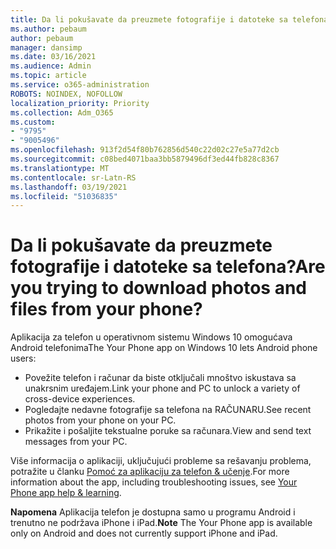 ```yaml
---
title: Da li pokušavate da preuzmete fotografije i datoteke sa telefona?
ms.author: pebaum
author: pebaum
manager: dansimp
ms.date: 03/16/2021
ms.audience: Admin
ms.topic: article
ms.service: o365-administration
ROBOTS: NOINDEX, NOFOLLOW
localization_priority: Priority
ms.collection: Adm_O365
ms.custom:
- "9795"
- "9005496"
ms.openlocfilehash: 913f2d54f80b762856d540c22d02c27e5a77d2cb
ms.sourcegitcommit: c08bed4071baa3bb5879496df3ed44fb828c8367
ms.translationtype: MT
ms.contentlocale: sr-Latn-RS
ms.lasthandoff: 03/19/2021
ms.locfileid: "51036835"
---
```

# <a name="are-you-trying-to-download-photos-and-files-from-your-phone"></a><span data-ttu-id="ff237-102">Da li pokušavate da preuzmete fotografije i datoteke sa telefona?</span><span class="sxs-lookup"><span data-stu-id="ff237-102">Are you trying to download photos and files from your phone?</span></span>

<span data-ttu-id="ff237-103">Aplikacija za telefon u operativnom sistemu Windows 10 omogućava Android telefonima</span><span class="sxs-lookup"><span data-stu-id="ff237-103">The Your Phone app on Windows 10 lets Android phone users:</span></span>

- <span data-ttu-id="ff237-104">Povežite telefon i računar da biste otključali mnoštvo iskustava sa unakrsnim uređajem.</span><span class="sxs-lookup"><span data-stu-id="ff237-104">Link your phone and PC to unlock a variety of cross-device experiences.</span></span>
- <span data-ttu-id="ff237-105">Pogledajte nedavne fotografije sa telefona na RAČUNARU.</span><span class="sxs-lookup"><span data-stu-id="ff237-105">See recent photos from your phone on your PC.</span></span>
- <span data-ttu-id="ff237-106">Prikažite i pošaljite tekstualne poruke sa računara.</span><span class="sxs-lookup"><span data-stu-id="ff237-106">View and send text messages from your PC.</span></span>

<span data-ttu-id="ff237-107">Više informacija o aplikaciji, uključujući probleme sa rešavanju problema, potražite u članku [Pomoć za aplikaciju za telefon & učenje](https://support.microsoft.com/your-phone-app).</span><span class="sxs-lookup"><span data-stu-id="ff237-107">For more information about the app, including troubleshooting issues, see [Your Phone app help & learning](https://support.microsoft.com/your-phone-app).</span></span>

<span data-ttu-id="ff237-108">**Napomena** Aplikacija telefon je dostupna samo u programu Android i trenutno ne podržava iPhone i iPad.</span><span class="sxs-lookup"><span data-stu-id="ff237-108">**Note** The Your Phone app is available only on Android and does not currently support iPhone and iPad.</span></span>